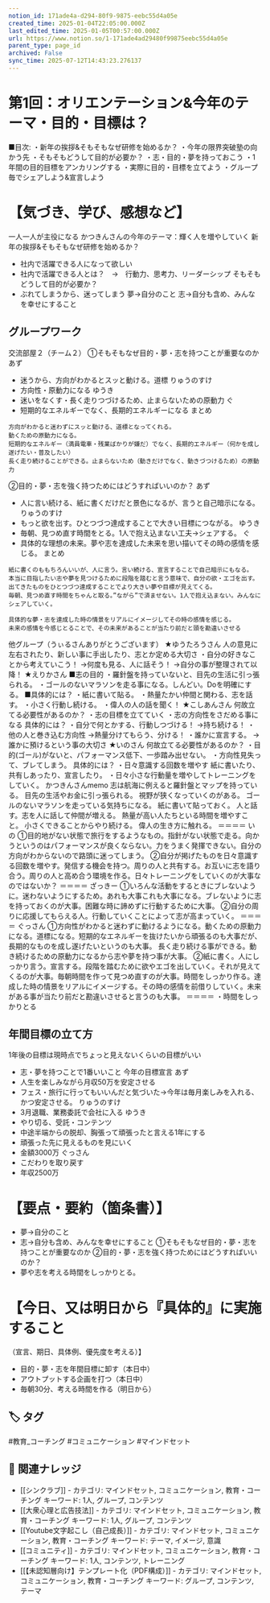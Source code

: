 ```yaml
---
notion_id: 171ade4a-d294-80f9-9875-eebc55d4a05e
created_time: 2025-01-04T22:05:00.000Z
last_edited_time: 2025-01-05T00:57:00.000Z
url: https://www.notion.so/1-171ade4ad29480f99875eebc55d4a05e
parent_type: page_id
archived: False
sync_time: 2025-07-12T14:43:23.276137
---
```


# 第1回：オリエンテーション&今年のテーマ・目的・目標は？

■目次:
・新年の挨拶&そもそもなぜ研修を始めるか？
・今年の限界突破塾の向かう先
・そもそもどうして目的が必要か？
・志・目的・夢を持っておこう
・1年間の目的目標をアンカリングする
・実際に目的・目標を立てよう
・グループ毎でシェアしよう&宣言しよう
# 【気づき、学び、感想など】
一人一人が主役になる
かつきんさんの今年のテーマ：輝く人を増やしていく
新年の挨拶&そもそもなぜ研修を始めるか？
- 社内で活躍できる人になって欲しい
- 社内で活躍できる人とは？　→　行動力、思考力、リーダーシップ
そもそもどうして目的が必要か？
- ぶれてしまうから、迷ってしまう
夢→自分のこと
志→自分も含め、みんなを幸せにすること
## グループワーク
交流部屋２（チーム２）
①そもそもなぜ目的・夢・志を持つことが重要なのか
あず
- 迷うから、方向がわかるとスッと動ける。道標
りゅうのすけ
- 方向性・原動力になる
ゆうき
- 迷いをなくす・長く走りつづけるため、止まらないための原動力
ぐ
- 短期的なエネルギーでなく、長期的エネルギーになる
まとめ
```plain text
方向がわかると迷わずにスッと動ける、道標となってくれる。
動くための原動力になる。
短期的なエネルギー（満員電車・残業ばかりが嫌だ）でなく、長期的エネルギー（何かを成し遂げたい・普及したい）
長く走り続けることができる。止まらないため（動きだけでなく、動きづつけるため）の原動力
```
②目的・夢・志を強く持つためにはどうすればいいのか？
あず
- 人に言い続ける、紙に書くだけだと景色になるが、言うと自己暗示になる。
りゅうのすけ
- もっと欲を出す。ひとつづつ達成することで大きい目標につながる。
ゆうき
- 毎朝、見つめ直す時間をとる。1人で抱え込まない工夫→シェアする。
ぐ
- 具体的な理想の未来。夢や志を達成した未来を思い描いてその時の感情を感じる。
まとめ
```plain text
紙に書くのももちろんいいが、人に言う。言い続ける、宣言することで自己暗示にもなる。
本当に目指したい志や夢を見つけるために段階を踏むと言う意味で、自分の欲・エゴを出す。出てきたものをひとつづつ達成することでより大きい夢や目標が見えてくる。
毎朝、見つめ直す時間をちゃんと取る。”ながら”で済ませない。1人で抱え込まない。みんなにシェアしていく。

具体的な夢・志を達成した時の情景をリアルにイメージしてその時の感情を感じる。
未来の感情を今感じとることで、その未来があることが当たり前だと頭を勘違いさせる
```
他グループ（うぃるさんありがとうございます）
★ゆうたろうさん
人の意見に左右されたり、新しい事に手出したり、志とか定める大切さ
・自分の好きなことから考えていこう！
→何度も見る、人に話そう！
→自分の事が整理されて以降！
★えりかさん
■志の目的
・羅針盤を持っていないと、目先の生活に引っ張られる。
・ゴールのないマラソンを走る事になる。しんどい。Doを明確にする。
■具体的には？
・紙に書いて貼る。
・熱量たかい仲間と関わる、志を話す。
・小さく行動し続ける。
・偉人の人の話を聞く！
★こしあんさん
何故立てる必要性があるのか？
・志の目標を立てていく
・志の方向性をさだめる事になる
具体的には？
・自分で何とかする、行動しつづける！
→持ち続ける！
・他の人と巻き込む方向性
→熱量分けてもらう、分ける！
・誰かに宣言する。
→誰かに預けるという事の大切さ
★いのさん
何故立てる必要性があるのか？
・目的(ゴール)がないと、パフォーマンス低下、一歩踏み出せない。
・方向性見失って、ブレてしまう。
具体的には？
・日々意識する回数を増やす
紙に書いたり、共有しあったり、宣言したり。
・日々小さな行動量を増やしてトレーニングをしていく。
かつきんさんmemo
志は航海に例えると羅針盤とマップを持っている。
目先の生活やお金に引っ張られる。
視野が狭くなっていくのがある。
ゴールのないマラソンを走っている気持ちになる。
紙に書いて貼っておく。
人と話す。志を人に話して仲間が増える。
熱量が高い人たちといる時間を増やすこと。
小さくできることからやり続ける。
偉人の生き方に触れる。
＝＝＝＝
いの
①目的地がない状態で旅行をするようなもの。指針がない状態で走る。向かうというのはパフォーマンスが良くならない。力をうまく発揮できない。自分の方向がわからないので路頭に迷ってしまう。
②自分が掲げたものを日々意識する回数を増やす。発信する機会を持つ。周りの人と共有する。お互いに志を語り合う。周りの人と高め合う環境を作る。日々トレーニングをしていくのが大事なのではないか？
＝＝＝＝
ざっきー
①いろんな活動をするときにブレないように。迷わないようにするため。あれも大事これも大事になる。ブレないように志を持っておくのが大事。困難な時に諦めずに行動するために大事。
②自分の周りに応援してもらえる人。行動していくことによって志が高まっていく。
＝＝＝＝
ぐっさん
①方向性がわかると迷わずに動けるようになる。動くための原動力になる。道標になる。短期的なエネルギーを抜けたいから頑張るのも大事だが、長期的なものを成し遂げたいというのも大事。
長く走り続ける事ができる。動き続けるための原動力になるから志や夢を持つ事が大事。
②紙に書く。人にしっかり言う。宣言する。段階を踏むために欲やエゴを出していく。それが見えてくるのが大事。毎朝時間を作って見つめ直すのが大事。時間をしっかり作る。達成した時の情景をリアルにイメージする。その時の感情を前借りしていく。未来がある事が当たり前だと勘違いさせると言うのも大事。
＝＝＝＝
・時間をしっかりとる
## 年間目標の立て方
1年後の目標は現時点でちょっと見えないくらいの目標がいい
- 志・夢を持つことで1番いいこと
今年の目標宣言
あず
- 人生を楽しみながら月収50万を安定させる
- フェス・旅行に行ってもいいんだと気づいた→今年は毎月楽しみを入れる、かつ安定させる。
りゅうのすけ
- 3月退職、業務委託で会社に入る
ゆうき
- やり切る、受託・コンテンツ
- 中途半端からの脱却、胸張って頑張ったと言える1年にする
- 頑張った先に見えるものを見にいく
- 金額3000万
ぐっさん
- こだわりを取り戻す
- 年収2500万
# 【要点・要約（箇条書）】
- 夢→自分のこと
- 志→自分も含め、みんなを幸せにすること
①そもそもなぜ目的・夢・志を持つことが重要なのか
②目的・夢・志を強く持つためにはどうすればいいのか？
- 夢や志を考える時間をしっかりとる。
# 【今日、又は明日から『具体的』に実施すること
（宣言、期日、具体例、優先度を考える）】
- 目的・夢・志を年間目標に卸す（本日中）
- アウトプットする企画を打つ（本日中）
- 毎朝30分、考える時間を作る（明日から）

## 🏷️ タグ
#教育_コーチング #コミュニケーション #マインドセット

## 🔗 関連ナレッジ
- [[シンクラブ]] - カテゴリ: マインドセット, コミュニケーション, 教育・コーチング キーワード: 1人, グループ, コンテンツ
- [[大衆心理と広告技法]] - カテゴリ: マインドセット, コミュニケーション, 教育・コーチング キーワード: 1人, グループ, コンテンツ
- [[Youtube文字起こし（自己成長）]] - カテゴリ: マインドセット, コミュニケーション, 教育・コーチング キーワード: テーマ, イメージ, 意識
- [[コミュニティ]] - カテゴリ: マインドセット, コミュニケーション, 教育・コーチング キーワード: 1人, コンテンツ, トレーニング
- [[【未認知層向け】テンプレート化（PDF構成）]] - カテゴリ: マインドセット, コミュニケーション, 教育・コーチング キーワード: グループ, コンテンツ, テーマ
